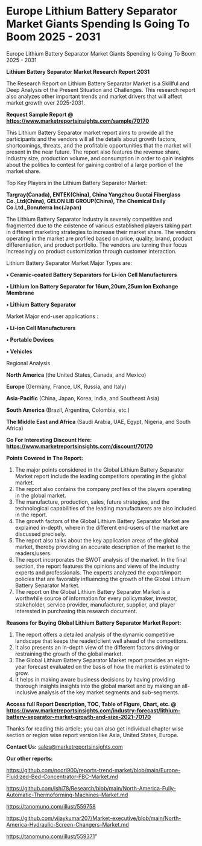 # Europe Lithium Battery Separator Market Giants Spending Is Going To Boom 2025 - 2031
Europe Lithium Battery Separator Market Giants Spending Is Going To Boom 2025 - 2031

<strong>Lithium Battery Separator Market Research Report 2031</strong>

The Research Report on Lithium Battery Separator Market is a Skillful and Deep Analysis of the Present Situation and Challenges. This research report also analyzes other important trends and market drivers that will affect market growth over 2025-2031.

<strong>Request Sample Report @ <a href=https://www.marketreportsinsights.com/sample/70170>https://www.marketreportsinsights.com/sample/70170</a></strong>

This Lithium Battery Separator market report aims to provide all the participants and the vendors will all the details about growth factors, shortcomings, threats, and the profitable opportunities that the market will present in the near future. The report also features the revenue share, industry size, production volume, and consumption in order to gain insights about the politics to contest for gaining control of a large portion of the market share.

Top Key Players in the Lithium Battery Separator Market:

<strong>Targray(Canada), ENTEK(China), China Yangzhou Guotai Fiberglass Co.,Ltd(China), GELON LIB GROUP(China), The Chemical Daily Co.Ltd.,Bonuterra Inc(Japan)</strong>

The Lithium Battery Separator Industry is severely competitive and fragmented due to the existence of various established players taking part in different marketing strategies to increase their market share. The vendors operating in the market are profiled based on price, quality, brand, product differentiation, and product portfolio. The vendors are turning their focus increasingly on product customization through customer interaction.

Lithium Battery Separator Market Major Types are:

<strong>• Ceramic-coated Battery Separators for Li-ion Cell Manufacturers

• Lithium Ion Battery Separator for 16um,20um,25um Ion Exchange Membrane

• Lithium Battery Separator</strong>

Market Major end-user applications :

<strong>• Li-ion Cell Manufacturers

• Portable Devices

• Vehicles</strong>

Regional Analysis

</u><strong><b>North America</b></strong> (the United States, Canada, and Mexico)

<strong><b>Europe </b></strong>(Germany, France, UK, Russia, and Italy)

<strong><b>Asia-Pacific</b></strong> (China, Japan, Korea, India, and Southeast Asia)

<strong><b>South America</b></strong> (Brazil, Argentina, Colombia, etc.)

<strong><b>The Middle East and Africa</b></strong> (Saudi Arabia, UAE, Egypt, Nigeria, and South Africa)

<strong>Go For Interesting Discount Here: <a href=https://www.marketreportsinsights.com/discount/70170>https://www.marketreportsinsights.com/discount/70170</a></strong>

<strong>Points Covered in The Report:</strong>
<ol>
  <li>The major points considered in the Global Lithium Battery Separator Market report include the leading competitors operating in the global market.</li>
  <li>The report also contains the company profiles of the players operating in the global market.</li>
  <li>The manufacture, production, sales, future strategies, and the technological capabilities of the leading manufacturers are also included in the report.</li>
  <li>The growth factors of the Global Lithium Battery Separator Market are explained in-depth, wherein the different end-users of the market are discussed precisely.</li>
  <li>The report also talks about the key application areas of the global market, thereby providing an accurate description of the market to the readers/users.</li>
  <li>The report incorporates the SWOT analysis of the market. In the final section, the report features the opinions and views of the industry experts and professionals. The experts analyzed the export/import policies that are favorably influencing the growth of the Global Lithium Battery Separator Market.</li>
  <li>The report on the Global Lithium Battery Separator Market is a worthwhile source of information for every policymaker, investor, stakeholder, service provider, manufacturer, supplier, and player interested in purchasing this research document.</li>
</ol>
<strong>Reasons for Buying Global Lithium Battery Separator Market Report:</strong>

<ol>
  <li>The report offers a detailed analysis of the dynamic competitive landscape that keeps the reader/client well ahead of the competitors.</li>
  <li>It also presents an in-depth view of the different factors driving or restraining the growth of the global market.</li>
  <li>The Global Lithium Battery Separator Market report provides an eight-year forecast evaluated on the basis of how the market is estimated to grow.</li>
  <li>It helps in making aware business decisions by having providing thorough insights insights into the global market and by making an all-inclusive analysis of the key market segments and sub-segments.</li>
</ol>
<strong>Access full Report Description, TOC, Table of Figure, Chart, etc. @ <a href=https://www.marketreportsinsights.com/industry-forecast/lithium-battery-separator-market-growth-and-size-2021-70170>https://www.marketreportsinsights.com/industry-forecast/lithium-battery-separator-market-growth-and-size-2021-70170</a></strong>


Thanks for reading this article; you can also get individual chapter wise section or region wise report version like Asia, United States, Europe.

<strong>Contact Us:</strong>
sales@marketreportsinsights.com

<strong>Our other reports:</strong>

<a href=https://github.com/noori900/reports-trend-market/blob/main/Europe-Fluidized-Bed-Concentrator-FBC-Market.md>https://github.com/noori900/reports-trend-market/blob/main/Europe-Fluidized-Bed-Concentrator-FBC-Market.md</a>

<a href=https://github.com/Ishi78/Research/blob/main/North-America-Fully-Automatic-Thermoforming-Machines-Market.md>https://github.com/Ishi78/Research/blob/main/North-America-Fully-Automatic-Thermoforming-Machines-Market.md</a>

<a href=https://tanomuno.com/illust/559758>https://tanomuno.com/illust/559758</a>

<a href=https://github.com/vijaykumar207/Market-executive/blob/main/North-America-Hydraulic-Screen-Changers-Market.md>https://github.com/vijaykumar207/Market-executive/blob/main/North-America-Hydraulic-Screen-Changers-Market.md</a>

<a href=https://tanomuno.com/illust/559371>https://tanomuno.com/illust/559371</a>"
